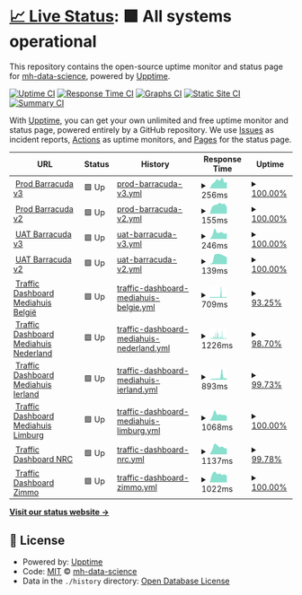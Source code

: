 # [📈 Live Status](https://demo.upptime.js.org): <!--live status--> **🟩 All systems operational**

This repository contains the open-source uptime monitor and status page for [mh-data-science](https://demo.upptime.js.org), powered by [Upptime](https://github.com/upptime/upptime).

[![Uptime CI](https://github.com/mh-data-science/upptime/workflows/Uptime%20CI/badge.svg)](https://github.com/mh-data-science/upptime/actions?query=workflow%3A%22Uptime+CI%22)
[![Response Time CI](https://github.com/mh-data-science/upptime/workflows/Response%20Time%20CI/badge.svg)](https://github.com/mh-data-science/upptime/actions?query=workflow%3A%22Response+Time+CI%22)
[![Graphs CI](https://github.com/mh-data-science/upptime/workflows/Graphs%20CI/badge.svg)](https://github.com/mh-data-science/upptime/actions?query=workflow%3A%22Graphs+CI%22)
[![Static Site CI](https://github.com/mh-data-science/upptime/workflows/Static%20Site%20CI/badge.svg)](https://github.com/mh-data-science/upptime/actions?query=workflow%3A%22Static+Site+CI%22)
[![Summary CI](https://github.com/mh-data-science/upptime/workflows/Summary%20CI/badge.svg)](https://github.com/mh-data-science/upptime/actions?query=workflow%3A%22Summary+CI%22)

With [Upptime](https://upptime.js.org), you can get your own unlimited and free uptime monitor and status page, powered entirely by a GitHub repository. We use [Issues](https://github.com/mh-data-science/upptime/issues) as incident reports, [Actions](https://github.com/mh-data-science/upptime/actions) as uptime monitors, and [Pages](https://demo.upptime.js.org) for the status page.

<!--start: status pages-->
<!-- This summary is generated by Upptime (https://github.com/upptime/upptime) -->
<!-- Do not edit this manually, your changes will be overwritten -->
<!-- prettier-ignore -->
| URL | Status | History | Response Time | Uptime |
| --- | ------ | ------- | ------------- | ------ |
| <img alt="" src="https://icons.duckduckgo.com/ip3/barracuda.mhtr.be.ico" height="13"> [Prod Barracuda v3](https://barracuda.mhtr.be/v3/docs) | 🟩 Up | [prod-barracuda-v3.yml](https://github.com/mh-data-science/upptime/commits/HEAD/history/prod-barracuda-v3.yml) | <details><summary><img alt="Response time graph" src="./graphs/prod-barracuda-v3/response-time-week.png" height="20"> 256ms</summary><br><a href="https://mh-data-science.github.io/upptime/history/prod-barracuda-v3"><img alt="Response time 336" src="https://img.shields.io/endpoint?url=https%3A%2F%2Fraw.githubusercontent.com%2Fmh-data-science%2Fupptime%2FHEAD%2Fapi%2Fprod-barracuda-v3%2Fresponse-time.json"></a><br><a href="https://mh-data-science.github.io/upptime/history/prod-barracuda-v3"><img alt="24-hour response time 230" src="https://img.shields.io/endpoint?url=https%3A%2F%2Fraw.githubusercontent.com%2Fmh-data-science%2Fupptime%2FHEAD%2Fapi%2Fprod-barracuda-v3%2Fresponse-time-day.json"></a><br><a href="https://mh-data-science.github.io/upptime/history/prod-barracuda-v3"><img alt="7-day response time 256" src="https://img.shields.io/endpoint?url=https%3A%2F%2Fraw.githubusercontent.com%2Fmh-data-science%2Fupptime%2FHEAD%2Fapi%2Fprod-barracuda-v3%2Fresponse-time-week.json"></a><br><a href="https://mh-data-science.github.io/upptime/history/prod-barracuda-v3"><img alt="30-day response time 237" src="https://img.shields.io/endpoint?url=https%3A%2F%2Fraw.githubusercontent.com%2Fmh-data-science%2Fupptime%2FHEAD%2Fapi%2Fprod-barracuda-v3%2Fresponse-time-month.json"></a><br><a href="https://mh-data-science.github.io/upptime/history/prod-barracuda-v3"><img alt="1-year response time 336" src="https://img.shields.io/endpoint?url=https%3A%2F%2Fraw.githubusercontent.com%2Fmh-data-science%2Fupptime%2FHEAD%2Fapi%2Fprod-barracuda-v3%2Fresponse-time-year.json"></a></details> | <details><summary><a href="https://mh-data-science.github.io/upptime/history/prod-barracuda-v3">100.00%</a></summary><a href="https://mh-data-science.github.io/upptime/history/prod-barracuda-v3"><img alt="All-time uptime 99.93%" src="https://img.shields.io/endpoint?url=https%3A%2F%2Fraw.githubusercontent.com%2Fmh-data-science%2Fupptime%2FHEAD%2Fapi%2Fprod-barracuda-v3%2Fuptime.json"></a><br><a href="https://mh-data-science.github.io/upptime/history/prod-barracuda-v3"><img alt="24-hour uptime 100.00%" src="https://img.shields.io/endpoint?url=https%3A%2F%2Fraw.githubusercontent.com%2Fmh-data-science%2Fupptime%2FHEAD%2Fapi%2Fprod-barracuda-v3%2Fuptime-day.json"></a><br><a href="https://mh-data-science.github.io/upptime/history/prod-barracuda-v3"><img alt="7-day uptime 100.00%" src="https://img.shields.io/endpoint?url=https%3A%2F%2Fraw.githubusercontent.com%2Fmh-data-science%2Fupptime%2FHEAD%2Fapi%2Fprod-barracuda-v3%2Fuptime-week.json"></a><br><a href="https://mh-data-science.github.io/upptime/history/prod-barracuda-v3"><img alt="30-day uptime 100.00%" src="https://img.shields.io/endpoint?url=https%3A%2F%2Fraw.githubusercontent.com%2Fmh-data-science%2Fupptime%2FHEAD%2Fapi%2Fprod-barracuda-v3%2Fuptime-month.json"></a><br><a href="https://mh-data-science.github.io/upptime/history/prod-barracuda-v3"><img alt="1-year uptime 99.93%" src="https://img.shields.io/endpoint?url=https%3A%2F%2Fraw.githubusercontent.com%2Fmh-data-science%2Fupptime%2FHEAD%2Fapi%2Fprod-barracuda-v3%2Fuptime-year.json"></a></details>
| <img alt="" src="https://icons.duckduckgo.com/ip3/barracuda.mhtr.be.ico" height="13"> [Prod Barracuda v2](https://barracuda.mhtr.be/v2/docs) | 🟩 Up | [prod-barracuda-v2.yml](https://github.com/mh-data-science/upptime/commits/HEAD/history/prod-barracuda-v2.yml) | <details><summary><img alt="Response time graph" src="./graphs/prod-barracuda-v2/response-time-week.png" height="20"> 155ms</summary><br><a href="https://mh-data-science.github.io/upptime/history/prod-barracuda-v2"><img alt="Response time 239" src="https://img.shields.io/endpoint?url=https%3A%2F%2Fraw.githubusercontent.com%2Fmh-data-science%2Fupptime%2FHEAD%2Fapi%2Fprod-barracuda-v2%2Fresponse-time.json"></a><br><a href="https://mh-data-science.github.io/upptime/history/prod-barracuda-v2"><img alt="24-hour response time 113" src="https://img.shields.io/endpoint?url=https%3A%2F%2Fraw.githubusercontent.com%2Fmh-data-science%2Fupptime%2FHEAD%2Fapi%2Fprod-barracuda-v2%2Fresponse-time-day.json"></a><br><a href="https://mh-data-science.github.io/upptime/history/prod-barracuda-v2"><img alt="7-day response time 155" src="https://img.shields.io/endpoint?url=https%3A%2F%2Fraw.githubusercontent.com%2Fmh-data-science%2Fupptime%2FHEAD%2Fapi%2Fprod-barracuda-v2%2Fresponse-time-week.json"></a><br><a href="https://mh-data-science.github.io/upptime/history/prod-barracuda-v2"><img alt="30-day response time 130" src="https://img.shields.io/endpoint?url=https%3A%2F%2Fraw.githubusercontent.com%2Fmh-data-science%2Fupptime%2FHEAD%2Fapi%2Fprod-barracuda-v2%2Fresponse-time-month.json"></a><br><a href="https://mh-data-science.github.io/upptime/history/prod-barracuda-v2"><img alt="1-year response time 239" src="https://img.shields.io/endpoint?url=https%3A%2F%2Fraw.githubusercontent.com%2Fmh-data-science%2Fupptime%2FHEAD%2Fapi%2Fprod-barracuda-v2%2Fresponse-time-year.json"></a></details> | <details><summary><a href="https://mh-data-science.github.io/upptime/history/prod-barracuda-v2">100.00%</a></summary><a href="https://mh-data-science.github.io/upptime/history/prod-barracuda-v2"><img alt="All-time uptime 99.88%" src="https://img.shields.io/endpoint?url=https%3A%2F%2Fraw.githubusercontent.com%2Fmh-data-science%2Fupptime%2FHEAD%2Fapi%2Fprod-barracuda-v2%2Fuptime.json"></a><br><a href="https://mh-data-science.github.io/upptime/history/prod-barracuda-v2"><img alt="24-hour uptime 100.00%" src="https://img.shields.io/endpoint?url=https%3A%2F%2Fraw.githubusercontent.com%2Fmh-data-science%2Fupptime%2FHEAD%2Fapi%2Fprod-barracuda-v2%2Fuptime-day.json"></a><br><a href="https://mh-data-science.github.io/upptime/history/prod-barracuda-v2"><img alt="7-day uptime 100.00%" src="https://img.shields.io/endpoint?url=https%3A%2F%2Fraw.githubusercontent.com%2Fmh-data-science%2Fupptime%2FHEAD%2Fapi%2Fprod-barracuda-v2%2Fuptime-week.json"></a><br><a href="https://mh-data-science.github.io/upptime/history/prod-barracuda-v2"><img alt="30-day uptime 100.00%" src="https://img.shields.io/endpoint?url=https%3A%2F%2Fraw.githubusercontent.com%2Fmh-data-science%2Fupptime%2FHEAD%2Fapi%2Fprod-barracuda-v2%2Fuptime-month.json"></a><br><a href="https://mh-data-science.github.io/upptime/history/prod-barracuda-v2"><img alt="1-year uptime 99.88%" src="https://img.shields.io/endpoint?url=https%3A%2F%2Fraw.githubusercontent.com%2Fmh-data-science%2Fupptime%2FHEAD%2Fapi%2Fprod-barracuda-v2%2Fuptime-year.json"></a></details>
| <img alt="" src="https://icons.duckduckgo.com/ip3/barracuda-uat.mhtr.be.ico" height="13"> [UAT Barracuda v3](https://barracuda-uat.mhtr.be/v3/docs) | 🟩 Up | [uat-barracuda-v3.yml](https://github.com/mh-data-science/upptime/commits/HEAD/history/uat-barracuda-v3.yml) | <details><summary><img alt="Response time graph" src="./graphs/uat-barracuda-v3/response-time-week.png" height="20"> 246ms</summary><br><a href="https://mh-data-science.github.io/upptime/history/uat-barracuda-v3"><img alt="Response time 345" src="https://img.shields.io/endpoint?url=https%3A%2F%2Fraw.githubusercontent.com%2Fmh-data-science%2Fupptime%2FHEAD%2Fapi%2Fuat-barracuda-v3%2Fresponse-time.json"></a><br><a href="https://mh-data-science.github.io/upptime/history/uat-barracuda-v3"><img alt="24-hour response time 232" src="https://img.shields.io/endpoint?url=https%3A%2F%2Fraw.githubusercontent.com%2Fmh-data-science%2Fupptime%2FHEAD%2Fapi%2Fuat-barracuda-v3%2Fresponse-time-day.json"></a><br><a href="https://mh-data-science.github.io/upptime/history/uat-barracuda-v3"><img alt="7-day response time 246" src="https://img.shields.io/endpoint?url=https%3A%2F%2Fraw.githubusercontent.com%2Fmh-data-science%2Fupptime%2FHEAD%2Fapi%2Fuat-barracuda-v3%2Fresponse-time-week.json"></a><br><a href="https://mh-data-science.github.io/upptime/history/uat-barracuda-v3"><img alt="30-day response time 243" src="https://img.shields.io/endpoint?url=https%3A%2F%2Fraw.githubusercontent.com%2Fmh-data-science%2Fupptime%2FHEAD%2Fapi%2Fuat-barracuda-v3%2Fresponse-time-month.json"></a><br><a href="https://mh-data-science.github.io/upptime/history/uat-barracuda-v3"><img alt="1-year response time 345" src="https://img.shields.io/endpoint?url=https%3A%2F%2Fraw.githubusercontent.com%2Fmh-data-science%2Fupptime%2FHEAD%2Fapi%2Fuat-barracuda-v3%2Fresponse-time-year.json"></a></details> | <details><summary><a href="https://mh-data-science.github.io/upptime/history/uat-barracuda-v3">100.00%</a></summary><a href="https://mh-data-science.github.io/upptime/history/uat-barracuda-v3"><img alt="All-time uptime 99.93%" src="https://img.shields.io/endpoint?url=https%3A%2F%2Fraw.githubusercontent.com%2Fmh-data-science%2Fupptime%2FHEAD%2Fapi%2Fuat-barracuda-v3%2Fuptime.json"></a><br><a href="https://mh-data-science.github.io/upptime/history/uat-barracuda-v3"><img alt="24-hour uptime 100.00%" src="https://img.shields.io/endpoint?url=https%3A%2F%2Fraw.githubusercontent.com%2Fmh-data-science%2Fupptime%2FHEAD%2Fapi%2Fuat-barracuda-v3%2Fuptime-day.json"></a><br><a href="https://mh-data-science.github.io/upptime/history/uat-barracuda-v3"><img alt="7-day uptime 100.00%" src="https://img.shields.io/endpoint?url=https%3A%2F%2Fraw.githubusercontent.com%2Fmh-data-science%2Fupptime%2FHEAD%2Fapi%2Fuat-barracuda-v3%2Fuptime-week.json"></a><br><a href="https://mh-data-science.github.io/upptime/history/uat-barracuda-v3"><img alt="30-day uptime 100.00%" src="https://img.shields.io/endpoint?url=https%3A%2F%2Fraw.githubusercontent.com%2Fmh-data-science%2Fupptime%2FHEAD%2Fapi%2Fuat-barracuda-v3%2Fuptime-month.json"></a><br><a href="https://mh-data-science.github.io/upptime/history/uat-barracuda-v3"><img alt="1-year uptime 99.93%" src="https://img.shields.io/endpoint?url=https%3A%2F%2Fraw.githubusercontent.com%2Fmh-data-science%2Fupptime%2FHEAD%2Fapi%2Fuat-barracuda-v3%2Fuptime-year.json"></a></details>
| <img alt="" src="https://icons.duckduckgo.com/ip3/barracuda-uat.mhtr.be.ico" height="13"> [UAT Barracuda v2](https://barracuda-uat.mhtr.be/v2/docs) | 🟩 Up | [uat-barracuda-v2.yml](https://github.com/mh-data-science/upptime/commits/HEAD/history/uat-barracuda-v2.yml) | <details><summary><img alt="Response time graph" src="./graphs/uat-barracuda-v2/response-time-week.png" height="20"> 139ms</summary><br><a href="https://mh-data-science.github.io/upptime/history/uat-barracuda-v2"><img alt="Response time 215" src="https://img.shields.io/endpoint?url=https%3A%2F%2Fraw.githubusercontent.com%2Fmh-data-science%2Fupptime%2FHEAD%2Fapi%2Fuat-barracuda-v2%2Fresponse-time.json"></a><br><a href="https://mh-data-science.github.io/upptime/history/uat-barracuda-v2"><img alt="24-hour response time 116" src="https://img.shields.io/endpoint?url=https%3A%2F%2Fraw.githubusercontent.com%2Fmh-data-science%2Fupptime%2FHEAD%2Fapi%2Fuat-barracuda-v2%2Fresponse-time-day.json"></a><br><a href="https://mh-data-science.github.io/upptime/history/uat-barracuda-v2"><img alt="7-day response time 139" src="https://img.shields.io/endpoint?url=https%3A%2F%2Fraw.githubusercontent.com%2Fmh-data-science%2Fupptime%2FHEAD%2Fapi%2Fuat-barracuda-v2%2Fresponse-time-week.json"></a><br><a href="https://mh-data-science.github.io/upptime/history/uat-barracuda-v2"><img alt="30-day response time 133" src="https://img.shields.io/endpoint?url=https%3A%2F%2Fraw.githubusercontent.com%2Fmh-data-science%2Fupptime%2FHEAD%2Fapi%2Fuat-barracuda-v2%2Fresponse-time-month.json"></a><br><a href="https://mh-data-science.github.io/upptime/history/uat-barracuda-v2"><img alt="1-year response time 215" src="https://img.shields.io/endpoint?url=https%3A%2F%2Fraw.githubusercontent.com%2Fmh-data-science%2Fupptime%2FHEAD%2Fapi%2Fuat-barracuda-v2%2Fresponse-time-year.json"></a></details> | <details><summary><a href="https://mh-data-science.github.io/upptime/history/uat-barracuda-v2">100.00%</a></summary><a href="https://mh-data-science.github.io/upptime/history/uat-barracuda-v2"><img alt="All-time uptime 99.92%" src="https://img.shields.io/endpoint?url=https%3A%2F%2Fraw.githubusercontent.com%2Fmh-data-science%2Fupptime%2FHEAD%2Fapi%2Fuat-barracuda-v2%2Fuptime.json"></a><br><a href="https://mh-data-science.github.io/upptime/history/uat-barracuda-v2"><img alt="24-hour uptime 100.00%" src="https://img.shields.io/endpoint?url=https%3A%2F%2Fraw.githubusercontent.com%2Fmh-data-science%2Fupptime%2FHEAD%2Fapi%2Fuat-barracuda-v2%2Fuptime-day.json"></a><br><a href="https://mh-data-science.github.io/upptime/history/uat-barracuda-v2"><img alt="7-day uptime 100.00%" src="https://img.shields.io/endpoint?url=https%3A%2F%2Fraw.githubusercontent.com%2Fmh-data-science%2Fupptime%2FHEAD%2Fapi%2Fuat-barracuda-v2%2Fuptime-week.json"></a><br><a href="https://mh-data-science.github.io/upptime/history/uat-barracuda-v2"><img alt="30-day uptime 100.00%" src="https://img.shields.io/endpoint?url=https%3A%2F%2Fraw.githubusercontent.com%2Fmh-data-science%2Fupptime%2FHEAD%2Fapi%2Fuat-barracuda-v2%2Fuptime-month.json"></a><br><a href="https://mh-data-science.github.io/upptime/history/uat-barracuda-v2"><img alt="1-year uptime 99.92%" src="https://img.shields.io/endpoint?url=https%3A%2F%2Fraw.githubusercontent.com%2Fmh-data-science%2Fupptime%2FHEAD%2Fapi%2Fuat-barracuda-v2%2Fuptime-year.json"></a></details>
| <img alt="" src="https://icons.duckduckgo.com/ip3/traffic.mediahuis.be.ico" height="13"> [Traffic Dashboard Mediahuis België](https://traffic.mediahuis.be/api/system/status) | 🟩 Up | [traffic-dashboard-mediahuis-belgie.yml](https://github.com/mh-data-science/upptime/commits/HEAD/history/traffic-dashboard-mediahuis-belgie.yml) | <details><summary><img alt="Response time graph" src="./graphs/traffic-dashboard-mediahuis-belgie/response-time-week.png" height="20"> 709ms</summary><br><a href="https://mh-data-science.github.io/upptime/history/traffic-dashboard-mediahuis-belgie"><img alt="Response time 698" src="https://img.shields.io/endpoint?url=https%3A%2F%2Fraw.githubusercontent.com%2Fmh-data-science%2Fupptime%2FHEAD%2Fapi%2Ftraffic-dashboard-mediahuis-belgie%2Fresponse-time.json"></a><br><a href="https://mh-data-science.github.io/upptime/history/traffic-dashboard-mediahuis-belgie"><img alt="24-hour response time 396" src="https://img.shields.io/endpoint?url=https%3A%2F%2Fraw.githubusercontent.com%2Fmh-data-science%2Fupptime%2FHEAD%2Fapi%2Ftraffic-dashboard-mediahuis-belgie%2Fresponse-time-day.json"></a><br><a href="https://mh-data-science.github.io/upptime/history/traffic-dashboard-mediahuis-belgie"><img alt="7-day response time 709" src="https://img.shields.io/endpoint?url=https%3A%2F%2Fraw.githubusercontent.com%2Fmh-data-science%2Fupptime%2FHEAD%2Fapi%2Ftraffic-dashboard-mediahuis-belgie%2Fresponse-time-week.json"></a><br><a href="https://mh-data-science.github.io/upptime/history/traffic-dashboard-mediahuis-belgie"><img alt="30-day response time 721" src="https://img.shields.io/endpoint?url=https%3A%2F%2Fraw.githubusercontent.com%2Fmh-data-science%2Fupptime%2FHEAD%2Fapi%2Ftraffic-dashboard-mediahuis-belgie%2Fresponse-time-month.json"></a><br><a href="https://mh-data-science.github.io/upptime/history/traffic-dashboard-mediahuis-belgie"><img alt="1-year response time 698" src="https://img.shields.io/endpoint?url=https%3A%2F%2Fraw.githubusercontent.com%2Fmh-data-science%2Fupptime%2FHEAD%2Fapi%2Ftraffic-dashboard-mediahuis-belgie%2Fresponse-time-year.json"></a></details> | <details><summary><a href="https://mh-data-science.github.io/upptime/history/traffic-dashboard-mediahuis-belgie">93.25%</a></summary><a href="https://mh-data-science.github.io/upptime/history/traffic-dashboard-mediahuis-belgie"><img alt="All-time uptime 97.70%" src="https://img.shields.io/endpoint?url=https%3A%2F%2Fraw.githubusercontent.com%2Fmh-data-science%2Fupptime%2FHEAD%2Fapi%2Ftraffic-dashboard-mediahuis-belgie%2Fuptime.json"></a><br><a href="https://mh-data-science.github.io/upptime/history/traffic-dashboard-mediahuis-belgie"><img alt="24-hour uptime 98.34%" src="https://img.shields.io/endpoint?url=https%3A%2F%2Fraw.githubusercontent.com%2Fmh-data-science%2Fupptime%2FHEAD%2Fapi%2Ftraffic-dashboard-mediahuis-belgie%2Fuptime-day.json"></a><br><a href="https://mh-data-science.github.io/upptime/history/traffic-dashboard-mediahuis-belgie"><img alt="7-day uptime 93.25%" src="https://img.shields.io/endpoint?url=https%3A%2F%2Fraw.githubusercontent.com%2Fmh-data-science%2Fupptime%2FHEAD%2Fapi%2Ftraffic-dashboard-mediahuis-belgie%2Fuptime-week.json"></a><br><a href="https://mh-data-science.github.io/upptime/history/traffic-dashboard-mediahuis-belgie"><img alt="30-day uptime 96.65%" src="https://img.shields.io/endpoint?url=https%3A%2F%2Fraw.githubusercontent.com%2Fmh-data-science%2Fupptime%2FHEAD%2Fapi%2Ftraffic-dashboard-mediahuis-belgie%2Fuptime-month.json"></a><br><a href="https://mh-data-science.github.io/upptime/history/traffic-dashboard-mediahuis-belgie"><img alt="1-year uptime 97.70%" src="https://img.shields.io/endpoint?url=https%3A%2F%2Fraw.githubusercontent.com%2Fmh-data-science%2Fupptime%2FHEAD%2Fapi%2Ftraffic-dashboard-mediahuis-belgie%2Fuptime-year.json"></a></details>
| <img alt="" src="https://icons.duckduckgo.com/ip3/traffic-tmg.mediahuis.nl.ico" height="13"> [Traffic Dashboard Mediahuis Nederland](https://traffic-tmg.mediahuis.nl/api/system/status) | 🟩 Up | [traffic-dashboard-mediahuis-nederland.yml](https://github.com/mh-data-science/upptime/commits/HEAD/history/traffic-dashboard-mediahuis-nederland.yml) | <details><summary><img alt="Response time graph" src="./graphs/traffic-dashboard-mediahuis-nederland/response-time-week.png" height="20"> 1226ms</summary><br><a href="https://mh-data-science.github.io/upptime/history/traffic-dashboard-mediahuis-nederland"><img alt="Response time 1281" src="https://img.shields.io/endpoint?url=https%3A%2F%2Fraw.githubusercontent.com%2Fmh-data-science%2Fupptime%2FHEAD%2Fapi%2Ftraffic-dashboard-mediahuis-nederland%2Fresponse-time.json"></a><br><a href="https://mh-data-science.github.io/upptime/history/traffic-dashboard-mediahuis-nederland"><img alt="24-hour response time 377" src="https://img.shields.io/endpoint?url=https%3A%2F%2Fraw.githubusercontent.com%2Fmh-data-science%2Fupptime%2FHEAD%2Fapi%2Ftraffic-dashboard-mediahuis-nederland%2Fresponse-time-day.json"></a><br><a href="https://mh-data-science.github.io/upptime/history/traffic-dashboard-mediahuis-nederland"><img alt="7-day response time 1226" src="https://img.shields.io/endpoint?url=https%3A%2F%2Fraw.githubusercontent.com%2Fmh-data-science%2Fupptime%2FHEAD%2Fapi%2Ftraffic-dashboard-mediahuis-nederland%2Fresponse-time-week.json"></a><br><a href="https://mh-data-science.github.io/upptime/history/traffic-dashboard-mediahuis-nederland"><img alt="30-day response time 1514" src="https://img.shields.io/endpoint?url=https%3A%2F%2Fraw.githubusercontent.com%2Fmh-data-science%2Fupptime%2FHEAD%2Fapi%2Ftraffic-dashboard-mediahuis-nederland%2Fresponse-time-month.json"></a><br><a href="https://mh-data-science.github.io/upptime/history/traffic-dashboard-mediahuis-nederland"><img alt="1-year response time 1281" src="https://img.shields.io/endpoint?url=https%3A%2F%2Fraw.githubusercontent.com%2Fmh-data-science%2Fupptime%2FHEAD%2Fapi%2Ftraffic-dashboard-mediahuis-nederland%2Fresponse-time-year.json"></a></details> | <details><summary><a href="https://mh-data-science.github.io/upptime/history/traffic-dashboard-mediahuis-nederland">98.70%</a></summary><a href="https://mh-data-science.github.io/upptime/history/traffic-dashboard-mediahuis-nederland"><img alt="All-time uptime 97.14%" src="https://img.shields.io/endpoint?url=https%3A%2F%2Fraw.githubusercontent.com%2Fmh-data-science%2Fupptime%2FHEAD%2Fapi%2Ftraffic-dashboard-mediahuis-nederland%2Fuptime.json"></a><br><a href="https://mh-data-science.github.io/upptime/history/traffic-dashboard-mediahuis-nederland"><img alt="24-hour uptime 96.18%" src="https://img.shields.io/endpoint?url=https%3A%2F%2Fraw.githubusercontent.com%2Fmh-data-science%2Fupptime%2FHEAD%2Fapi%2Ftraffic-dashboard-mediahuis-nederland%2Fuptime-day.json"></a><br><a href="https://mh-data-science.github.io/upptime/history/traffic-dashboard-mediahuis-nederland"><img alt="7-day uptime 98.70%" src="https://img.shields.io/endpoint?url=https%3A%2F%2Fraw.githubusercontent.com%2Fmh-data-science%2Fupptime%2FHEAD%2Fapi%2Ftraffic-dashboard-mediahuis-nederland%2Fuptime-week.json"></a><br><a href="https://mh-data-science.github.io/upptime/history/traffic-dashboard-mediahuis-nederland"><img alt="30-day uptime 97.95%" src="https://img.shields.io/endpoint?url=https%3A%2F%2Fraw.githubusercontent.com%2Fmh-data-science%2Fupptime%2FHEAD%2Fapi%2Ftraffic-dashboard-mediahuis-nederland%2Fuptime-month.json"></a><br><a href="https://mh-data-science.github.io/upptime/history/traffic-dashboard-mediahuis-nederland"><img alt="1-year uptime 97.14%" src="https://img.shields.io/endpoint?url=https%3A%2F%2Fraw.githubusercontent.com%2Fmh-data-science%2Fupptime%2FHEAD%2Fapi%2Ftraffic-dashboard-mediahuis-nederland%2Fuptime-year.json"></a></details>
| <img alt="" src="https://icons.duckduckgo.com/ip3/traffic-inm.mediahuis.ie.ico" height="13"> [Traffic Dashboard Mediahuis Ierland](https://traffic-inm.mediahuis.ie/api/system/status) | 🟩 Up | [traffic-dashboard-mediahuis-ierland.yml](https://github.com/mh-data-science/upptime/commits/HEAD/history/traffic-dashboard-mediahuis-ierland.yml) | <details><summary><img alt="Response time graph" src="./graphs/traffic-dashboard-mediahuis-ierland/response-time-week.png" height="20"> 893ms</summary><br><a href="https://mh-data-science.github.io/upptime/history/traffic-dashboard-mediahuis-ierland"><img alt="Response time 1257" src="https://img.shields.io/endpoint?url=https%3A%2F%2Fraw.githubusercontent.com%2Fmh-data-science%2Fupptime%2FHEAD%2Fapi%2Ftraffic-dashboard-mediahuis-ierland%2Fresponse-time.json"></a><br><a href="https://mh-data-science.github.io/upptime/history/traffic-dashboard-mediahuis-ierland"><img alt="24-hour response time 399" src="https://img.shields.io/endpoint?url=https%3A%2F%2Fraw.githubusercontent.com%2Fmh-data-science%2Fupptime%2FHEAD%2Fapi%2Ftraffic-dashboard-mediahuis-ierland%2Fresponse-time-day.json"></a><br><a href="https://mh-data-science.github.io/upptime/history/traffic-dashboard-mediahuis-ierland"><img alt="7-day response time 893" src="https://img.shields.io/endpoint?url=https%3A%2F%2Fraw.githubusercontent.com%2Fmh-data-science%2Fupptime%2FHEAD%2Fapi%2Ftraffic-dashboard-mediahuis-ierland%2Fresponse-time-week.json"></a><br><a href="https://mh-data-science.github.io/upptime/history/traffic-dashboard-mediahuis-ierland"><img alt="30-day response time 2176" src="https://img.shields.io/endpoint?url=https%3A%2F%2Fraw.githubusercontent.com%2Fmh-data-science%2Fupptime%2FHEAD%2Fapi%2Ftraffic-dashboard-mediahuis-ierland%2Fresponse-time-month.json"></a><br><a href="https://mh-data-science.github.io/upptime/history/traffic-dashboard-mediahuis-ierland"><img alt="1-year response time 1257" src="https://img.shields.io/endpoint?url=https%3A%2F%2Fraw.githubusercontent.com%2Fmh-data-science%2Fupptime%2FHEAD%2Fapi%2Ftraffic-dashboard-mediahuis-ierland%2Fresponse-time-year.json"></a></details> | <details><summary><a href="https://mh-data-science.github.io/upptime/history/traffic-dashboard-mediahuis-ierland">99.73%</a></summary><a href="https://mh-data-science.github.io/upptime/history/traffic-dashboard-mediahuis-ierland"><img alt="All-time uptime 99.87%" src="https://img.shields.io/endpoint?url=https%3A%2F%2Fraw.githubusercontent.com%2Fmh-data-science%2Fupptime%2FHEAD%2Fapi%2Ftraffic-dashboard-mediahuis-ierland%2Fuptime.json"></a><br><a href="https://mh-data-science.github.io/upptime/history/traffic-dashboard-mediahuis-ierland"><img alt="24-hour uptime 100.00%" src="https://img.shields.io/endpoint?url=https%3A%2F%2Fraw.githubusercontent.com%2Fmh-data-science%2Fupptime%2FHEAD%2Fapi%2Ftraffic-dashboard-mediahuis-ierland%2Fuptime-day.json"></a><br><a href="https://mh-data-science.github.io/upptime/history/traffic-dashboard-mediahuis-ierland"><img alt="7-day uptime 99.73%" src="https://img.shields.io/endpoint?url=https%3A%2F%2Fraw.githubusercontent.com%2Fmh-data-science%2Fupptime%2FHEAD%2Fapi%2Ftraffic-dashboard-mediahuis-ierland%2Fuptime-week.json"></a><br><a href="https://mh-data-science.github.io/upptime/history/traffic-dashboard-mediahuis-ierland"><img alt="30-day uptime 99.87%" src="https://img.shields.io/endpoint?url=https%3A%2F%2Fraw.githubusercontent.com%2Fmh-data-science%2Fupptime%2FHEAD%2Fapi%2Ftraffic-dashboard-mediahuis-ierland%2Fuptime-month.json"></a><br><a href="https://mh-data-science.github.io/upptime/history/traffic-dashboard-mediahuis-ierland"><img alt="1-year uptime 99.87%" src="https://img.shields.io/endpoint?url=https%3A%2F%2Fraw.githubusercontent.com%2Fmh-data-science%2Fupptime%2FHEAD%2Fapi%2Ftraffic-dashboard-mediahuis-ierland%2Fuptime-year.json"></a></details>
| <img alt="" src="https://icons.duckduckgo.com/ip3/traffic-lim.mediahuis.nl.ico" height="13"> [Traffic Dashboard Mediahuis Limburg](https://traffic-lim.mediahuis.nl) | 🟩 Up | [traffic-dashboard-mediahuis-limburg.yml](https://github.com/mh-data-science/upptime/commits/HEAD/history/traffic-dashboard-mediahuis-limburg.yml) | <details><summary><img alt="Response time graph" src="./graphs/traffic-dashboard-mediahuis-limburg/response-time-week.png" height="20"> 1068ms</summary><br><a href="https://mh-data-science.github.io/upptime/history/traffic-dashboard-mediahuis-limburg"><img alt="Response time 1229" src="https://img.shields.io/endpoint?url=https%3A%2F%2Fraw.githubusercontent.com%2Fmh-data-science%2Fupptime%2FHEAD%2Fapi%2Ftraffic-dashboard-mediahuis-limburg%2Fresponse-time.json"></a><br><a href="https://mh-data-science.github.io/upptime/history/traffic-dashboard-mediahuis-limburg"><img alt="24-hour response time 796" src="https://img.shields.io/endpoint?url=https%3A%2F%2Fraw.githubusercontent.com%2Fmh-data-science%2Fupptime%2FHEAD%2Fapi%2Ftraffic-dashboard-mediahuis-limburg%2Fresponse-time-day.json"></a><br><a href="https://mh-data-science.github.io/upptime/history/traffic-dashboard-mediahuis-limburg"><img alt="7-day response time 1068" src="https://img.shields.io/endpoint?url=https%3A%2F%2Fraw.githubusercontent.com%2Fmh-data-science%2Fupptime%2FHEAD%2Fapi%2Ftraffic-dashboard-mediahuis-limburg%2Fresponse-time-week.json"></a><br><a href="https://mh-data-science.github.io/upptime/history/traffic-dashboard-mediahuis-limburg"><img alt="30-day response time 1077" src="https://img.shields.io/endpoint?url=https%3A%2F%2Fraw.githubusercontent.com%2Fmh-data-science%2Fupptime%2FHEAD%2Fapi%2Ftraffic-dashboard-mediahuis-limburg%2Fresponse-time-month.json"></a><br><a href="https://mh-data-science.github.io/upptime/history/traffic-dashboard-mediahuis-limburg"><img alt="1-year response time 1229" src="https://img.shields.io/endpoint?url=https%3A%2F%2Fraw.githubusercontent.com%2Fmh-data-science%2Fupptime%2FHEAD%2Fapi%2Ftraffic-dashboard-mediahuis-limburg%2Fresponse-time-year.json"></a></details> | <details><summary><a href="https://mh-data-science.github.io/upptime/history/traffic-dashboard-mediahuis-limburg">100.00%</a></summary><a href="https://mh-data-science.github.io/upptime/history/traffic-dashboard-mediahuis-limburg"><img alt="All-time uptime 99.94%" src="https://img.shields.io/endpoint?url=https%3A%2F%2Fraw.githubusercontent.com%2Fmh-data-science%2Fupptime%2FHEAD%2Fapi%2Ftraffic-dashboard-mediahuis-limburg%2Fuptime.json"></a><br><a href="https://mh-data-science.github.io/upptime/history/traffic-dashboard-mediahuis-limburg"><img alt="24-hour uptime 100.00%" src="https://img.shields.io/endpoint?url=https%3A%2F%2Fraw.githubusercontent.com%2Fmh-data-science%2Fupptime%2FHEAD%2Fapi%2Ftraffic-dashboard-mediahuis-limburg%2Fuptime-day.json"></a><br><a href="https://mh-data-science.github.io/upptime/history/traffic-dashboard-mediahuis-limburg"><img alt="7-day uptime 100.00%" src="https://img.shields.io/endpoint?url=https%3A%2F%2Fraw.githubusercontent.com%2Fmh-data-science%2Fupptime%2FHEAD%2Fapi%2Ftraffic-dashboard-mediahuis-limburg%2Fuptime-week.json"></a><br><a href="https://mh-data-science.github.io/upptime/history/traffic-dashboard-mediahuis-limburg"><img alt="30-day uptime 99.93%" src="https://img.shields.io/endpoint?url=https%3A%2F%2Fraw.githubusercontent.com%2Fmh-data-science%2Fupptime%2FHEAD%2Fapi%2Ftraffic-dashboard-mediahuis-limburg%2Fuptime-month.json"></a><br><a href="https://mh-data-science.github.io/upptime/history/traffic-dashboard-mediahuis-limburg"><img alt="1-year uptime 99.94%" src="https://img.shields.io/endpoint?url=https%3A%2F%2Fraw.githubusercontent.com%2Fmh-data-science%2Fupptime%2FHEAD%2Fapi%2Ftraffic-dashboard-mediahuis-limburg%2Fuptime-year.json"></a></details>
| <img alt="" src="https://icons.duckduckgo.com/ip3/traffic.mediahuis.nl.ico" height="13"> [Traffic Dashboard NRC](https://traffic.mediahuis.nl) | 🟩 Up | [traffic-dashboard-nrc.yml](https://github.com/mh-data-science/upptime/commits/HEAD/history/traffic-dashboard-nrc.yml) | <details><summary><img alt="Response time graph" src="./graphs/traffic-dashboard-nrc/response-time-week.png" height="20"> 1137ms</summary><br><a href="https://mh-data-science.github.io/upptime/history/traffic-dashboard-nrc"><img alt="Response time 1049" src="https://img.shields.io/endpoint?url=https%3A%2F%2Fraw.githubusercontent.com%2Fmh-data-science%2Fupptime%2FHEAD%2Fapi%2Ftraffic-dashboard-nrc%2Fresponse-time.json"></a><br><a href="https://mh-data-science.github.io/upptime/history/traffic-dashboard-nrc"><img alt="24-hour response time 939" src="https://img.shields.io/endpoint?url=https%3A%2F%2Fraw.githubusercontent.com%2Fmh-data-science%2Fupptime%2FHEAD%2Fapi%2Ftraffic-dashboard-nrc%2Fresponse-time-day.json"></a><br><a href="https://mh-data-science.github.io/upptime/history/traffic-dashboard-nrc"><img alt="7-day response time 1137" src="https://img.shields.io/endpoint?url=https%3A%2F%2Fraw.githubusercontent.com%2Fmh-data-science%2Fupptime%2FHEAD%2Fapi%2Ftraffic-dashboard-nrc%2Fresponse-time-week.json"></a><br><a href="https://mh-data-science.github.io/upptime/history/traffic-dashboard-nrc"><img alt="30-day response time 992" src="https://img.shields.io/endpoint?url=https%3A%2F%2Fraw.githubusercontent.com%2Fmh-data-science%2Fupptime%2FHEAD%2Fapi%2Ftraffic-dashboard-nrc%2Fresponse-time-month.json"></a><br><a href="https://mh-data-science.github.io/upptime/history/traffic-dashboard-nrc"><img alt="1-year response time 1049" src="https://img.shields.io/endpoint?url=https%3A%2F%2Fraw.githubusercontent.com%2Fmh-data-science%2Fupptime%2FHEAD%2Fapi%2Ftraffic-dashboard-nrc%2Fresponse-time-year.json"></a></details> | <details><summary><a href="https://mh-data-science.github.io/upptime/history/traffic-dashboard-nrc">99.78%</a></summary><a href="https://mh-data-science.github.io/upptime/history/traffic-dashboard-nrc"><img alt="All-time uptime 99.41%" src="https://img.shields.io/endpoint?url=https%3A%2F%2Fraw.githubusercontent.com%2Fmh-data-science%2Fupptime%2FHEAD%2Fapi%2Ftraffic-dashboard-nrc%2Fuptime.json"></a><br><a href="https://mh-data-science.github.io/upptime/history/traffic-dashboard-nrc"><img alt="24-hour uptime 98.45%" src="https://img.shields.io/endpoint?url=https%3A%2F%2Fraw.githubusercontent.com%2Fmh-data-science%2Fupptime%2FHEAD%2Fapi%2Ftraffic-dashboard-nrc%2Fuptime-day.json"></a><br><a href="https://mh-data-science.github.io/upptime/history/traffic-dashboard-nrc"><img alt="7-day uptime 99.78%" src="https://img.shields.io/endpoint?url=https%3A%2F%2Fraw.githubusercontent.com%2Fmh-data-science%2Fupptime%2FHEAD%2Fapi%2Ftraffic-dashboard-nrc%2Fuptime-week.json"></a><br><a href="https://mh-data-science.github.io/upptime/history/traffic-dashboard-nrc"><img alt="30-day uptime 99.78%" src="https://img.shields.io/endpoint?url=https%3A%2F%2Fraw.githubusercontent.com%2Fmh-data-science%2Fupptime%2FHEAD%2Fapi%2Ftraffic-dashboard-nrc%2Fuptime-month.json"></a><br><a href="https://mh-data-science.github.io/upptime/history/traffic-dashboard-nrc"><img alt="1-year uptime 99.41%" src="https://img.shields.io/endpoint?url=https%3A%2F%2Fraw.githubusercontent.com%2Fmh-data-science%2Fupptime%2FHEAD%2Fapi%2Ftraffic-dashboard-nrc%2Fuptime-year.json"></a></details>
| <img alt="" src="https://icons.duckduckgo.com/ip3/traffic-zimmo.mediahuis.be.ico" height="13"> [Traffic Dashboard Zimmo](https://traffic-zimmo.mediahuis.be) | 🟩 Up | [traffic-dashboard-zimmo.yml](https://github.com/mh-data-science/upptime/commits/HEAD/history/traffic-dashboard-zimmo.yml) | <details><summary><img alt="Response time graph" src="./graphs/traffic-dashboard-zimmo/response-time-week.png" height="20"> 1022ms</summary><br><a href="https://mh-data-science.github.io/upptime/history/traffic-dashboard-zimmo"><img alt="Response time 1055" src="https://img.shields.io/endpoint?url=https%3A%2F%2Fraw.githubusercontent.com%2Fmh-data-science%2Fupptime%2FHEAD%2Fapi%2Ftraffic-dashboard-zimmo%2Fresponse-time.json"></a><br><a href="https://mh-data-science.github.io/upptime/history/traffic-dashboard-zimmo"><img alt="24-hour response time 800" src="https://img.shields.io/endpoint?url=https%3A%2F%2Fraw.githubusercontent.com%2Fmh-data-science%2Fupptime%2FHEAD%2Fapi%2Ftraffic-dashboard-zimmo%2Fresponse-time-day.json"></a><br><a href="https://mh-data-science.github.io/upptime/history/traffic-dashboard-zimmo"><img alt="7-day response time 1022" src="https://img.shields.io/endpoint?url=https%3A%2F%2Fraw.githubusercontent.com%2Fmh-data-science%2Fupptime%2FHEAD%2Fapi%2Ftraffic-dashboard-zimmo%2Fresponse-time-week.json"></a><br><a href="https://mh-data-science.github.io/upptime/history/traffic-dashboard-zimmo"><img alt="30-day response time 1118" src="https://img.shields.io/endpoint?url=https%3A%2F%2Fraw.githubusercontent.com%2Fmh-data-science%2Fupptime%2FHEAD%2Fapi%2Ftraffic-dashboard-zimmo%2Fresponse-time-month.json"></a><br><a href="https://mh-data-science.github.io/upptime/history/traffic-dashboard-zimmo"><img alt="1-year response time 1055" src="https://img.shields.io/endpoint?url=https%3A%2F%2Fraw.githubusercontent.com%2Fmh-data-science%2Fupptime%2FHEAD%2Fapi%2Ftraffic-dashboard-zimmo%2Fresponse-time-year.json"></a></details> | <details><summary><a href="https://mh-data-science.github.io/upptime/history/traffic-dashboard-zimmo">100.00%</a></summary><a href="https://mh-data-science.github.io/upptime/history/traffic-dashboard-zimmo"><img alt="All-time uptime 99.42%" src="https://img.shields.io/endpoint?url=https%3A%2F%2Fraw.githubusercontent.com%2Fmh-data-science%2Fupptime%2FHEAD%2Fapi%2Ftraffic-dashboard-zimmo%2Fuptime.json"></a><br><a href="https://mh-data-science.github.io/upptime/history/traffic-dashboard-zimmo"><img alt="24-hour uptime 100.00%" src="https://img.shields.io/endpoint?url=https%3A%2F%2Fraw.githubusercontent.com%2Fmh-data-science%2Fupptime%2FHEAD%2Fapi%2Ftraffic-dashboard-zimmo%2Fuptime-day.json"></a><br><a href="https://mh-data-science.github.io/upptime/history/traffic-dashboard-zimmo"><img alt="7-day uptime 100.00%" src="https://img.shields.io/endpoint?url=https%3A%2F%2Fraw.githubusercontent.com%2Fmh-data-science%2Fupptime%2FHEAD%2Fapi%2Ftraffic-dashboard-zimmo%2Fuptime-week.json"></a><br><a href="https://mh-data-science.github.io/upptime/history/traffic-dashboard-zimmo"><img alt="30-day uptime 100.00%" src="https://img.shields.io/endpoint?url=https%3A%2F%2Fraw.githubusercontent.com%2Fmh-data-science%2Fupptime%2FHEAD%2Fapi%2Ftraffic-dashboard-zimmo%2Fuptime-month.json"></a><br><a href="https://mh-data-science.github.io/upptime/history/traffic-dashboard-zimmo"><img alt="1-year uptime 99.42%" src="https://img.shields.io/endpoint?url=https%3A%2F%2Fraw.githubusercontent.com%2Fmh-data-science%2Fupptime%2FHEAD%2Fapi%2Ftraffic-dashboard-zimmo%2Fuptime-year.json"></a></details>

<!--end: status pages-->

[**Visit our status website →**](https://demo.upptime.js.org)

## 📄 License

- Powered by: [Upptime](https://github.com/upptime/upptime)
- Code: [MIT](./LICENSE) © [mh-data-science](https://demo.upptime.js.org)
- Data in the `./history` directory: [Open Database License](https://opendatacommons.org/licenses/odbl/1-0/)
